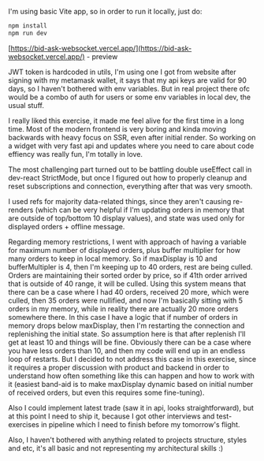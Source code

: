 I'm using basic Vite app, so in order to run it locally, just do:

```bash
npm install
npm run dev
```

[https://bid-ask-websocket.vercel.app/](https://bid-ask-websocket.vercel.app/) - preview

JWT token is hardcoded in utils, I'm using one I got from website after signing with my metamask wallet, it says that my api keys are valid for 90 days, so I haven't bothered with env variables. But in real project there ofc would be a combo of auth for users or some env variables in local dev, the usual stuff.

I really liked this exercise, it made me feel alive for the first time in a long time. Most of the modern frontend is very boring and kinda moving backwards with heavy focus on SSR, even after initial render. So working on a widget with very fast api and updates where you need to care about code effiency was really fun, I'm totally in love.

The most challenging part turned out to be battling double useEffect call in dev-react StrictMode, but once I figured out how to properly cleanup and reset subscriptions and connection, everything after that was very smooth.

I used refs for majority data-related things, since they aren't causing re-renders (which can be very helpful if I'm updating orders in memory that are outside of top/bottom 10 display values), and state was used only for displayed orders + offline message.

Regarding memory restrictions, I went with approach of having a variable for maximum number of displayed orders, plus buffer multiplier for how many orders to keep in local memory. So if maxDisplay is 10 and bufferMultipler is 4, then I'm keeping up to 40 orders, rest are being culled. Orders are maintaining their sorted order by price, so if 41th order arrived that is outside of 40 range, it will be culled. Using this system means that there can be a case where I had 40 orders, received 20 more, which were culled, then 35 orders were nullified, and now I'm basically sitting with 5 orders in my memory, while in reality there are actually 20 more orders somewhere there. In this case I have a logic that if number of orders in memory drops below maxDisplay, then I'm restarting the connection and replenishing the initial state. So assumption here is that after replenish I'll get at least 10 and things will be fine. Obviously there can be a case where you have less orders than 10, and then my code will end up in an endless loop of restarts. But I decided to not address this case in this exercise, since it requires a proper discussion with product and backend in order to understand how often something like this can happen and how to work with it (easiest band-aid is to make maxDisplay dynamic based on initial number of received orders, but even this requires some fine-tuning).

Also I could implement latest trade (saw it in api, looks straightforward), but at this point I need to ship it, because I got other interviews and test-exercises in pipeline which I need to finish before my tomorrow's flight.

Also, I haven't bothered with anything related to projects structure, styles and etc, it's all basic and not representing my architectural skills :)